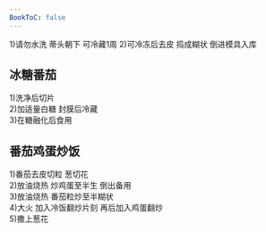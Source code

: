 ```yaml
---
BookToC: false
---
```


1)请勿水洗 蒂头朝下 可冷藏1周
2)可冷冻后去皮 捣成糊状 倒进模具入库

## 冰糖番茄

1)洗净后切片  
2)加适量白糖 封膜后冷藏  
3)在糖融化后食用

## 番茄鸡蛋炒饭

1)番茄去皮切粒 葱切花  
2)放油烧热 炒鸡蛋至半生 倒出备用  
3)放油烧热 番茄粒炒至半糊状  
4)大火 加入冷饭翻炒片刻 再后加入鸡蛋翻炒  
5)撒上葱花